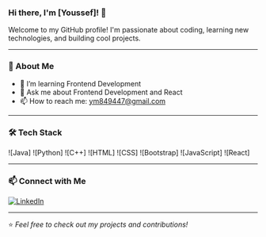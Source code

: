 ### Hi there, I'm [Youssef]! 👋

Welcome to my GitHub profile! I'm passionate about coding, learning new technologies, and building cool projects. 

---

### 🚀 About Me
- 🌱 I’m learning Frontend Development
- 💬 Ask me about Frontend Development and React
- 📫 How to reach me: ym849447@gmail.com

---

### 🛠️ Tech Stack
![Java]
![Python]
![C++]
![HTML]
![CSS]
![Bootstrap]
![JavaScript]
![React]

---
### 📫 Connect with Me
[![LinkedIn](https://img.shields.io/badge/LinkedIn-0077B5?style=for-the-badge&logo=linkedin&logoColor=white)](www.linkedin.com/in/youssef-mahmoud-239821275)

---

⭐️ *Feel free to check out my projects and contributions!*
